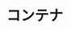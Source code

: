 ---
title: "コンテナ"
slug: container
image: img/category-container.jpg
style:
    background: "#8b5cf6"
    color: "#fff"
---